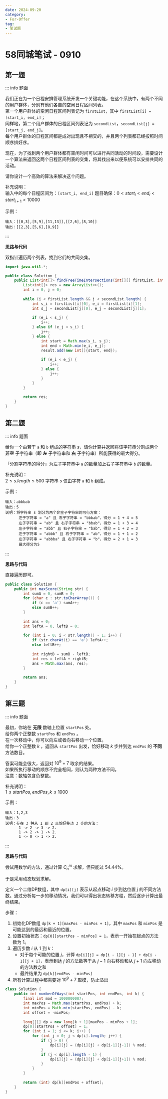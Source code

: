 ```yaml
---
date: 2024-09-20
category: 
- For-Offer
tag: 
- 笔试题
---
```


# 58同城笔试 - 0910

<!-- more -->

## 第一题

::: info 题面

我们正在为一个日程安排管理系统开发一个关键功能，在这个系统中，有两个不同的用户群体，分别有他们各自的空闲日程区间列表。  
第一个用户群体的空闲日程区间列表记为 `firstList`，其中 `firstList[i] = [start_i, end_i]`；  
同样地，第二个用户群体的日程区间列表记为 `secondList`，`secondList[j] = [start_j, end_j]`。  
每个用户群体的日程区间都是成对出现且不相交的，并且两个列表都已经按照时间顺序排好序。

现在，为了找到两个用户群体都有空闲时间可以进行共同活动的时间段，需要设计一个算法来返回这两个日程区间列表的交集，将其找出来以便系统可以安排共同的活动。

请你设计一个高效的算法来解决这个问题。

补充说明：  
输入中的每个日程区间为：`[start_i, end_i]`
题目确保：$0 < start_i < end_i < start_{i+1} < 10000$

示例：
```
输入：[[0,3],[5,9],[11,13]],[[2,6],[8,10]]
输出：[[2,3],[5,6],[8,9]]
```

:::

**思路与代码**

双指针遍历两个列表，找到它们的共同交集。

```java
import java.util.*;

public class Solution {
    public List<int[]> findFreeTimeIntersections(int[][] firstList, int[][] secondList) {
        List<int[]> res = new ArrayList<>();
        int i = 0, j = 0;
        
        while (i < firstList.length && j < secondList.length) {
            int s_i = firstList[i][0], e_i = firstList[i][1];
            int s_j = secondList[j][0], e_j = secondList[j][1];
            
            if (e_i < s_j) {
                i++;
            } else if (e_j < s_i) {
                j++;
            } else {
                int start = Math.max(s_i, s_j);
                int end = Math.min(e_i, e_j);
                result.add(new int[]{start, end});
                
                if (e_i < e_j) {
                    i++;
                } else {
                    j++;
                }
            }
        }
        
        return res;
    }
}
```

## 第二题

::: info 题面

给你一个由若干 `a` 和 `b` 组成的字符串 $s$，请你计算并返回将该字符串分割成两个 **非空** 子字符串（即 **左** 子字符串和 **右** 子字符串）所能获得的最大得分。

「分割字符串的得分」为左子字符串中 `a` 的数量加上右子字符串中 `b` 的数量。

补充说明：  
$2 \leq s.length \leq 500$
字符串 $s$ 仅由字符 `a` 和 `b` 组成。

示例：
```
输入：abbbab
输出：5
说明：将字符串 s 划分为两个非空子字符串的可行方案：
      左子字符串 = "a" 且 右子字符串 = "bbbab"，得分 = 1 + 4 = 5
      左子字符串 = "ab" 且 右子字符串 = "bbab"，得分 = 1 + 3 = 4
      左子字符串 = "abb" 且 右子字符串 = "bab"，得分 = 1 + 2 = 3
      左子字符串 = "abbb" 且 右子字符串 = "ab"，得分 = 1 + 1 = 2
      左子字符串 = "abbba" 且 右子字符串 = "b"，得分 = 2 + 1 = 3
      最大得分为5
```

:::

**思路与代码**

直接遍历即可。

```java
public class Solution {
    public int maxScore(String str) {
        int sumA = 0, sumB = 0;
        for (char c : str.toCharArray()) {
            if (c == 'a') sumA++;
            else sumB++;
        }
        
        int ans = 0;
        int leftA = 0, leftB = 0;
        
        for (int i = 0; i < str.length() - 1; i++) {
            if (str.charAt(i) == 'a') leftA++;
            else leftB++;
            
            int rightB = sumB - leftB;
            int res = leftA + rightB;
            ans = Math.max(ans, res);
        }
        
        return ans;
    }
}
```

## 第三题

::: info 题面

最初，你站在 **无限** 数轴上位置 `startPos` 处。  
给你两个正整数 `startPos` 和 `endPos` 。  
在一次移动中，你可以向左或者向右移动一个位置。  
给你一个正整数 $k$ ，返回从 `startPos` 出发，恰好移动 $k$ 步并到达 `endPos` 的 **不同** 方法数目。  

答案可能会很大，返回对 $10^9 + 7$ 取余的结果。  
如果所执行移动的顺序不完全相同，则认为两种方法不同。  
注意：数轴包含负整数。  

补充说明：  
$1 \leq startPos, endPos, k \leq 1000$

示例：
```
输入：1,2,3
输出：3
说明：存在 3 种从 1 到 2 且恰好移动 3 步的方法：
      1 -> 2 -> 3 -> 2.
      1 -> 2 -> 1 -> 2.
      1 -> 0 -> 1 -> 2.
```
:::

**思路与代码**

尝试用数学的方法，通过计算 $C^m_n$ 求解，但只能过 $54.44\%$。

于是采用动态规划求解。

定义一个二维DP数组，其中 `dp[i][j]` 表示从起点移动 $i$ 步到达位置 $j$ 的不同方法数。通过分析每一步的移动情况，我们可以得出状态转移方程，然后逐步计算出最终结果。

步骤：

1. 初始化DP数组 `dp[k + 1][maxPos - minPos + 1]`，其中 `maxPos` 和 `minPos` 是可能达到的最远和最近的位置。
2. 设置初始状态：`dp[0][startPos - minPos] = 1`，表示一开始在起点的方法数为 $1$。
3. 遍历步数 $i$ 从 $1$ 到 $k$：
   - 对于每个可能的位置 $j$，计算 `dp[i][j] = dp[i - 1][j - 1] + dp[i - 1][j + 1]`，表示到达 $j$ 的方法数等于从 $j - 1$ 向右移动和从 $j + 1$ 向左移动的方法数之和
   - 最终结果为 `dp[k][endPos - minPos]`
4. 所有计算过程中都需要对 $10^9 + 7$ 取模，防止溢出

```java
class Solution {
    public int numberOfWays(int startPos, int endPos, int k) {
        final int mod = 1000000007;
        int maxPos = Math.max(startPos, endPos) + k;
        int minPos = Math.min(startPos, endPos) - k;
        int offset = -minPos;
        
        long[][] dp = new long[k + 1][maxPos - minPos + 1];
        dp[0][startPos + offset] = 1;
        for (int i = 1; i <= k; i++) {
            for (int j = 0; j < dp[i].length; j++) {
                if (j > 0) {
                    dp[i][j] = (dp[i][j] + dp[i-1][j-1]) % mod;
                }
                if (j < dp[i].length - 1) {
                    dp[i][j] = (dp[i][j] + dp[i-1][j+1]) % mod;
                }
            }
        }
        
        return (int) dp[k][endPos + offset];
    }
}
```

